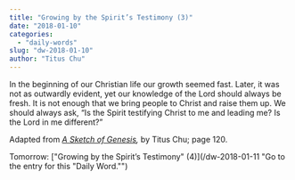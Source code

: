```yaml
---
title: "Growing by the Spirit’s Testimony (3)"
date: "2018-01-10"
categories: 
  - "daily-words"
slug: "dw-2018-01-10"
author: "Titus Chu"
---
```


In the beginning of our Christian life our growth seemed fast. Later, it was not as outwardly evident, yet our knowledge of the Lord should always be fresh. It is not enough that we bring people to Christ and raise them up. We should always ask, “Is the Spirit testifying Christ to me and leading me? Is the Lord in me different?”

Adapted from _[A Sketch of Genesis](/book-gen-sketch "Go to the listing for this book."),_ by Titus Chu; page 120.

Tomorrow: ["Growing by the Spirit’s Testimony" (4)](/dw-2018-01-11 "Go to the entry for this "Daily Word."")
